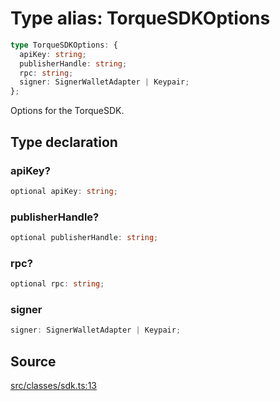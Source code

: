# Type alias: TorqueSDKOptions

```ts
type TorqueSDKOptions: {
  apiKey: string;
  publisherHandle: string;
  rpc: string;
  signer: SignerWalletAdapter | Keypair;
};
```

Options for the TorqueSDK.

## Type declaration

### apiKey?

```ts
optional apiKey: string;
```

### publisherHandle?

```ts
optional publisherHandle: string;
```

### rpc?

```ts
optional rpc: string;
```

### signer

```ts
signer: SignerWalletAdapter | Keypair;
```

## Source

[src/classes/sdk.ts:13](https://github.com/torque-labs/torque-ts-sdk/blob/e7e20c5519300f3127faf1f4bde402ef91d14a40/src/classes/sdk.ts#L13)

